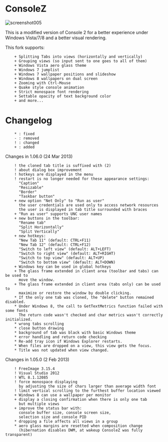 ConsoleZ
========

![screenshot005](https://github.com/cbucher/console/wiki/screenshot001.png)

This is a modified version of Console 2 for a better experience under Windows Vista/7/8 and a better visual rendering.

This fork supports:

        + Splitting Tabs into views (horizontally and vertically)
        + Grouping views (so input sent to one goes to all of them)
        + Windows Vista aero glass theme
        + Windows 7 jumplist
        + Windows 7 wallpaper positions and slideshow
        + Windows 8 wallpapers on dual screen
        + Zooming with Ctrl-Mouse
        + Quake style console animation
        + Strict monospace font rendering
        + Settable opacity of text background color
        + and more...

Changelog
=========

        * : fixed
        - : removed
        ! : changed
        + : added

Changes in 1.06.0 (24 Mar 2013)

        ! the cloned tab title is suffixed with (2)
        ! about dialog box improvement
        ! hotkeys are displayed in the menu
        ! restart is no longer needed for these appearance settings:
          "Caption"
          "Resizable"
          "Border"
          "Taskbar button"
        + new option "Net Only" to "Run as user"
          the user credentials are used only to access network resources
          the user is displayed in tab title surrounded with braces
        + "Run as user" supports UNC user names
        + new buttons in the toolbar:
          "Rename tab"
          "Split Horizontally"
          "Split Vertically"
        + new hotkeys:
          "New Tab 11" (default: CTRL+F11)
          "New Tab 12" (default: CTRL+F12)
          "Switch to left view" (default: ALT+LEFT)
          "Switch to right view" (default: ALT+RIGHT)
          "Switch to top view" (default: ALT+UP)
          "Switch to bottom view" (default: ALT+DOWN)
        + Windows key can be used in global hotkeys
        + The glass frame extended in client area (toolbar and tabs) can be used to
          move the window.
        + The glass frame extended in client area (tabs only) can be used to
          maximize or restore the window by double clicking.
        * If the only one tab was cloned, the "delete" button remained disabled.
        * Under Windows 8, the call to GetTextMetrics function failed with some fonts
          The return code wasn't checked and char metrics wasn't correctly initialized.
        * wrong tabs scrolling
        * close button drawing
        * background of tab was black with basic Windows theme
        * error handling and return code checking
        * Re-add tray icon if Windows Explorer restarts.
        * When files are dropped on a view, this view gets the focus.
        * Title was not updated when view changed.

Changes in 1.05.0 (2 Feb 2013)

        ! FreeImage 3.15.4
        ! Visual Studio 2012
        ! WTL 8.1.12085
        ! force monospace displaying
          by adjusting the size of chars larger than average width font          
        ! limit vertical scrolling to the furthest buffer location viewed        
        + Windows 8 can use a wallpaper per monitor
        + display a closing confirmation when there is only one tab
          but multiple views
        + improve the status bar with:
          console buffer size, console screen size,
          selection size and console PID
        * dropping a file affects all views in a group
        * aero glass margins are resetted when composition change
          (hibernation disables DWM, at wakeup ConsoleZ was fully transparent)
